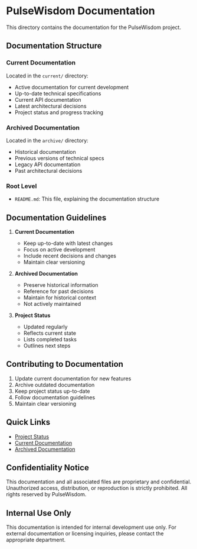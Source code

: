 # PulseWisdom Documentation

This directory contains the documentation for the PulseWisdom project.

## Documentation Structure

### Current Documentation
Located in the `current/` directory:
- Active documentation for current development
- Up-to-date technical specifications
- Current API documentation
- Latest architectural decisions
- Project status and progress tracking

### Archived Documentation
Located in the `archive/` directory:
- Historical documentation
- Previous versions of technical specs
- Legacy API documentation
- Past architectural decisions

### Root Level
- `README.md`: This file, explaining the documentation structure

## Documentation Guidelines

1. **Current Documentation**
   - Keep up-to-date with latest changes
   - Focus on active development
   - Include recent decisions and changes
   - Maintain clear versioning

2. **Archived Documentation**
   - Preserve historical information
   - Reference for past decisions
   - Maintain for historical context
   - Not actively maintained

3. **Project Status**
   - Updated regularly
   - Reflects current state
   - Lists completed tasks
   - Outlines next steps

## Contributing to Documentation

1. Update current documentation for new features
2. Archive outdated documentation
3. Keep project status up-to-date
4. Follow documentation guidelines
5. Maintain clear versioning

## Quick Links
- [Project Status](current/PROJECT_STATUS.md)
- [Current Documentation](current/)
- [Archived Documentation](archive/)

## Confidentiality Notice
This documentation and all associated files are proprietary and confidential. Unauthorized access, distribution, or reproduction is strictly prohibited. All rights reserved by PulseWisdom.

## Internal Use Only
This documentation is intended for internal development use only. For external documentation or licensing inquiries, please contact the appropriate department. 